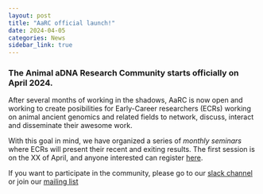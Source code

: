 ```yaml
---
layout: post
title: "AaRC official launch!"
date: 2024-04-05
categories: News
sidebar_link: true
---
```


### The Animal aDNA Research Community starts officially on April 2024.
After several months of working in the shadows, AaRC is now open and working to create posibilities for Early-Career researchers (ECRs) working on animal ancient genomics and related fields to network, discuss, interact and disseminate their awesome work. 

With this goal in mind, we have organized a series of *monthly seminars* where ECRs will present their recent and exiting results. The first session is on the XX of April, and anyone interested can register [here](link_to_google_form). 

If you want to participate in the community, please go to our [slack channel](https://join.slack.com/t/aarc-8tg1497/shared_invite/zt-2evac9tqu-GXoU0UsmLbI4mIsS91XMcw) or join our [mailing list](link_to_mailing_list)
